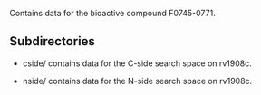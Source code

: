 Contains data for the bioactive compound F0745-0771.

## Subdirectories

- cside/ contains data for the C-side search space on rv1908c.

- nside/ contains data for the N-side search space on rv1908c.

